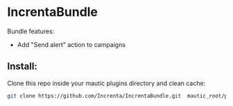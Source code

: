 # IncrentaBundle

Bundle features:
* Add "Send alert" action to campaigns

## Install:

Clone this repo inside your mautic plugins directory and clean cache:

```bash
git clone https://github.com/Increnta/IncrentaBundle.git  mautic_root/plugins && php app/console cache:clear
```
